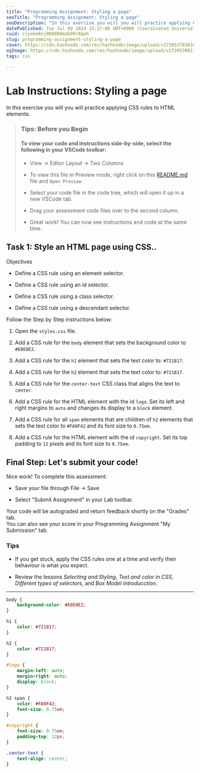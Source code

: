 ```yaml
---
title: "Programming Assignment: Styling a page"
seoTitle: "Programming Assignment: Styling a page"
seoDescription: "In this exercise you will you will practice applying CSS rules to HTML elements."
datePublished: Tue Jul 09 2024 15:27:06 GMT+0000 (Coordinated Universal Time)
cuid: clyeke6nj000008mdb99r8qah
slug: programming-assignment-styling-a-page
cover: https://cdn.hashnode.com/res/hashnode/image/upload/v1720537838104/9d411ed5-698c-4aba-a43a-17c9efc092c6.png
ogImage: https://cdn.hashnode.com/res/hashnode/image/upload/v1720538813563/37392971-dbbd-44ed-9040-d40ff7624f81.png
tags: css

---
```


# Lab Instructions: Styling a page

In this exercise you will you will practice applying CSS rules to HTML elements.

> ### **Tips: Before you Begin**
> 
> #### **To view your code and instructions side-by-side**, select the following in your VSCode toolbar:
> 
> * View -&gt; Editor Layout -&gt; Two Columns
>     
> * To view this file in Preview mode, right click on this [README.md](http://readme.md/) file and `Open Preview`
>     
> * Select your code file in the code tree, which will open it up in a new VSCode tab.
>     
> * Drag your assessment code files over to the second column.
>     
> * Great work! You can now see instructions and code at the same time.  
>     

## Task 1: Style an HTML page using CSS..

Objectives

* Define a CSS rule using an element selector.
    
* Define a CSS rule using an id selector.
    
* Define a CSS rule using a class selector.
    
* Define a CSS rule using a descendant selector.
    

Follow the Step by Step instructions below:

1. Open the `styles.css` file.
    
2. Add a CSS rule for the `body` element that sets the background color to `#E0E0E2`.
    
3. Add a CSS rule for the `h1` element that sets the text color to: `#721817`.
    
4. Add a CSS rule for the `h2` element that sets the text color to: `#721817`.
    
5. Add a CSS rule for the `center-text` CSS class that aligns the text to `center`.
    
6. Add a CSS rule for the HTML element with the id `logo`. Set its left and right margins to `auto` and changes its display to a `block` element.
    
7. Add a CSS rule for all `span` elements that are children of `h2` elements that sets the text color to `#FA9F42` and its font size to `0.75em`.
    
8. Add a CSS rule for the HTML element with the id `copyright`. Set its top padding to `12` pixels and its font size to `0.75em`.
    

## Final Step: Let's submit your code!

Nice work! To complete this assessment:

* Save your file through File -&gt; Save
    
* Select "Submit Assignment" in your Lab toolbar.
    

Your code will be autograded and return feedback shortly on the "Grades" tab.  
You can also see your score in your Programming Assignment "My Submission" tab.

### Tips

* If you get stuck, apply the CSS rules one at a time and verify their behaviour is what you expect.
    
* Review the lessons *Selecting and Styling*, *Text and color in CSS*, *Different types of selectors*, and *Box Model Introducction*.
    

---

```css
body {
    background-color: #E0E0E2;
}

h1 {
    color: #721817;
}

h2 {
    color: #721817;
}

#logo {
    margin-left: auto;
    margin-right: auto;
    display: block;
}

h2 span {
    color: #FA9F42;
    font-size: 0.75em;
}

#copyright {
    font-size: 0.75em;
    padding-top: 12px;
}

.center-text {
    text-align: center;
}
```